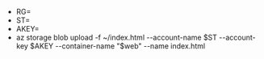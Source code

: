 * RG=
* ST=
* AKEY=
* az storage blob upload -f ~/index.html --account-name $ST --account-key $AKEY --container-name "\$web" --name index.html
